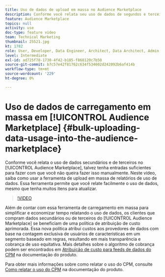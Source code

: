 ```yaml
---
title: Uso de dados de upload em massa no Audience Marketplace
description: Conforme você relata seu uso de dados de segundos e terceiros na Audience Marketplace, talvez tenha entradas suficientes para fazer isso sem precisar fazer isso manualmente. Neste vídeo, você aprenderá a usar a ferramenta de upload em massa de relatórios de uso de dados, para relatar facilmente o uso de dados, mesmo que haja muitos itens para atualizar.
feature: Audience Marketplace
topics: null
activity: use
doc-type: feature video
team: Technical Marketing
thumbnail: 25521.jpg
kt: 1782
role: User, Developer, Data Engineer, Architect, Data Architect, Admin, Leader
level: Intermediate
exl-id: ad725f78-1730-4f42-b185-f868120c7b50
source-git-commit: b7c57e42f81762c634f534602d242092b6af414b
workflow-type: tm+mt
source-wordcount: '229'
ht-degree: 0%

---
```


# Uso de dados de carregamento em massa em [!UICONTROL Audience Marketplace] {#bulk-uploading-data-usage-into-the-audience-marketplace}

Conforme você relata o uso de dados secundários e de terceiros no [!UICONTROL Audience Marketplace], talvez tenha entradas suficientes para fazer com que você não queira fazer isso manualmente. Neste vídeo, saiba como usar a ferramenta de upload em massa de relatórios de uso de dados. Essa ferramenta permite que você relate facilmente o uso de dados, mesmo que tenha muitos itens para atualizar.

>[!VIDEO](https://video.tv.adobe.com/v/25521/?quality=12)

Além de contar com essa ferramenta de carregamento em massa para simplificar e economizar tempo relatando o uso de dados, os clientes que compram dados secundários ou de terceiros do [!UICONTROL Audience Marketplace] se beneficiam de uma política de atribuição de custo aprimorada. Essa nova política atribui custos aos provedores de dados com base na contagem exclusiva de usuários de características em um segmento baseado em regras, resultando em mais transparência e cobrança de uso equitativa.
Mais detalhes sobre o algoritmo de cobrança podem ser encontrados em [Atribuição de custo para feeds de dados do CPM](https://experiencecloud.adobe.com/resources/help/pt_BR/aam/marketplace_cpm_billing.html) na documentação do produto.

Para obter mais informações sobre como relatar o uso do CPM, consulte [Como relatar o uso do CPM](https://experiencecloud.adobe.com/resources/help/pt_BR/aam/t_marketplace_report_cpm_usage.html) na documentação do produto.

